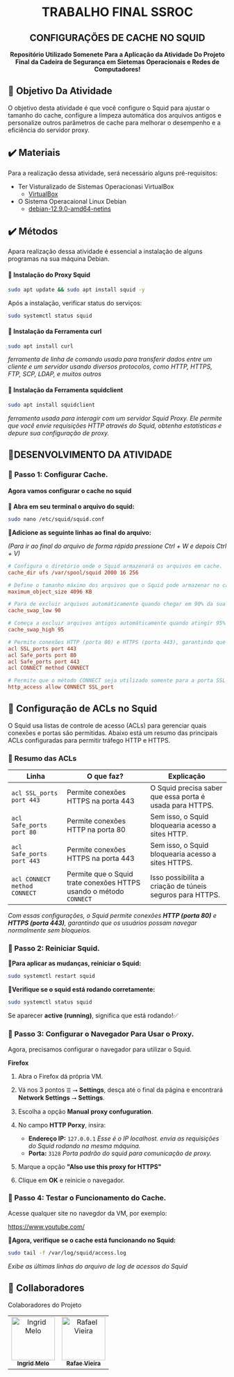 <h1 align="center">TRABALHO FINAL SSROC</h1>
<h2 align="center">CONFIGURAÇÕES DE CACHE NO SQUID</h2>

<p align="center">
<b>Repositório Utilizado Somenete Para a Aplicação da Atividade Do Projeto Final da Cadeira de Segurança em Sietemas Operacionais e Redes de Computadores!</b>
</p>

<h2> 📌 Objetivo Da Atividade</h2>
O objetivo desta atividade é que você configure o Squid para ajustar o tamanho do cache, configure a limpeza automática dos arquivos antigos e personalize outros parâmetros de cache para melhorar o desempenho e a eficiência do servidor proxy.

<h2> ✔️ Materiais</h2>

Para a realização dessa atividade, será necessário alguns pré-requisitos:

- Ter Visturalizado de Sistemas Operacionasi VirtualBox
    - [VirtualBox](https://www.virtualbox.org/wiki/Downloads)
- O Sistema Operacaional Linux Debian
    - [debian-12.9.0-amd64-netins](https://cdimage.debian.org/debian-cd/current/amd64/iso-cd/debian-12.9.0-amd64-netinst.iso)

<h2>  ✔️ Métodos</h2>
Apara realização dessa atividade é essencial a instalação de alguns programas na sua máquina Debian.


<h4>📍 Instalação do Proxy Squid</h4>

```bash
sudo apt update && sudo apt install squid -y
```
Após a instalação, verificar status do serviços:

```bash
sudo systemctl status squid
```


<h4> 📍 Instalação da Ferramenta curl</h4>

```bash
sudo apt install curl
```
_ferramenta de linha de comando usada para transferir dados entre um cliente e um servidor usando diversos protocolos, como HTTP, HTTPS, FTP, SCP, LDAP, e muitos outros_

<h4> 📍 Instalação da Ferramenta squidclient</h4>

```bash
sudo apt install squidclient
```

_ferramenta usada para interagir com um servidor Squid Proxy. Ele permite que você envie requisições HTTP através do Squid, obtenha estatísticas e depure sua configuração de proxy._

<h2>📝DESENVOLVIMENTO DA ATIVIDADE</h2>

<h3> 🔹 Passo 1: Configurar Cache.</h3>
<h4>Agora vamos configurar o cache no squid</h4>

**📍 Abra em seu terminal o arquivo do squid:**

```bash
sudo nano /etc/squid/squid.conf
```

**📍Adicione as seguinte linhas ao final do arquivo:**

 _(Para ir ao final do arquivo de forma rápida pressione Ctrl + W e depois Ctrl + V)_

 ```ini
# Configura o diretório onde o Squid armazenará os arquivos em cache.
cache_dir ufs /var/spool/squid 2000 16 256

# Define o tamanho máximo dos arquivos que o Squid pode armazenar no cache.
maximum_object_size 4096 KB

# Para de excluir arquivos automáticamente quando chegar em 90% da sua capacidade.
cache_swap_low 90

# Começa a excluir arquivos antigos automáticamente quando atingir 95% da capacidade total para liberar espaço.
cache_swap_high 95

# Permite conexões HTTP (porta 80) e HTTPS (porta 443), garantindo que os usuários possam navegar normalmente sem bloqueios.
acl SSL_ports port 443
acl Safe_ports port 80
acl Safe_ports port 443
acl CONNECT method CONNECT

# Permite que o método CONNECT seja utilizado somente para a porta SSL configurada anteriormente.
http_access allow CONNECT SSL_port
```

## 📌 Configuração de ACLs no Squid

O Squid usa listas de controle de acesso (ACLs) para gerenciar quais conexões e portas são permitidas. Abaixo está um resumo das principais ACLs configuradas para permitir tráfego HTTP e HTTPS.

### 🔹 **Resumo das ACLs**
| **Linha** | **O que faz?** | **Explicação** |
|-----------|---------------|---------------|
| `acl SSL_ports port 443` | Permite conexões HTTPS na porta 443 | O Squid precisa saber que essa porta é usada para HTTPS. |
| `acl Safe_ports port 80` | Permite conexões HTTP na porta 80 | Sem isso, o Squid bloquearia acesso a sites HTTP. |
| `acl Safe_ports port 443` | Permite conexões HTTPS na porta 443 | Sem isso, o Squid bloquearia acesso a sites HTTPS. |
| `acl CONNECT method CONNECT` | Permite que o Squid trate conexões HTTPS usando o método `CONNECT` | Isso possibilita a criação de túneis seguros para HTTPS. |
     
_Com essas configurações, o Squid permite conexões **HTTP (porta 80)** e **HTTPS (porta 443)**, garantindo que os usuários possam navegar normalmente sem bloqueios._

<h3> 🔹 Passo 2: Reiniciar Squid.</h3>

**📍Para aplicar as mudanças, reiniciar o Squid:**

```bash
sudo systemctl restart squid
```

**📍Verifique se o squid está rodando corretamente:**
```bash
sudo systemctl status squid
```
Se aparecer **active (running)**, significa que está rodando!✅

<h3> 🔹 Passo 3: Configurar o Navegador Para Usar o Proxy.</h3>
Agora, precisamos configurar o navegador para utilizar o Squid.


**Firefox**
1. Abra o Firefox dá própria VM.
2. Vá nos 3 pontos `☰`  ⭢ **Settings**, desça até o final da página e encontrará **Network Settings** ⭢ **Settings**.
3. Escolha a opção **Manual proxy confuguration**.
4. No campo **HTTP Porxy**, insira:
    - **Endereço IP:** `127.0.0.1`
_Esse é o IP localhost. envia as requisições do Squid rodando na mesma máquina._
    - **Porta:** `3128`
_Porta padrão do squid para comunicação de proxy._

5. Marque a opção **"Also use this proxy for HTTPS"**
6. Clique em **OK** e reinicie o navegador.

<h3> 🔹 Passo 4: Testar o Funcionamento do Cache.</h3>
Acesse qualquer site no navegdor da VM, por exemplo:

https://www.youtube.com/

**📍Agora, verifique se o cache está funcionando no Squid:**

```bash
sudo tail -f /var/log/squid/access.log
```

_Exibe as últimas linhas do arquivo de log de acessos do Squid_


<h2 id="colab">🤝 Collaboradores</h2>

Colaboradores do Projeto

<table>
  <tr>
    <td align="center">
      <a href="#">
        <img src="n sei oq colocar aq" width="100px;" alt="Ingrid Melo"/><br>
        <sub>
          <b>Ingrid Melo</b>
        </sub>
      </a>
    </td>
    <td align="center">
      <a href="#">
        <img src="n sei oq colocar aq" width="100px;" alt="Rafael Vieira"/><br>
        <sub>
          <b>Rafae Vieira</b>
        </sub>
      </a>
    </td>
  </tr>
</table>
